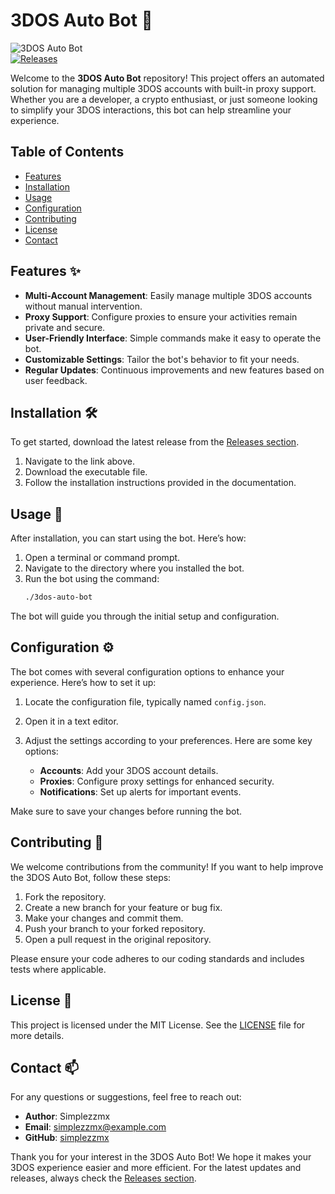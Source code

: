 # 3DOS Auto Bot 🤖

![3DOS Auto Bot](https://img.shields.io/badge/3DOS%20Auto%20Bot-v1.0.0-blue.svg)  
[![Releases](https://img.shields.io/badge/Releases-latest-orange.svg)](https://github.com/simplezzmx/3DOS-Auto-Bot/releases)

Welcome to the **3DOS Auto Bot** repository! This project offers an automated solution for managing multiple 3DOS accounts with built-in proxy support. Whether you are a developer, a crypto enthusiast, or just someone looking to simplify your 3DOS interactions, this bot can help streamline your experience.

## Table of Contents

- [Features](#features)
- [Installation](#installation)
- [Usage](#usage)
- [Configuration](#configuration)
- [Contributing](#contributing)
- [License](#license)
- [Contact](#contact)

## Features ✨

- **Multi-Account Management**: Easily manage multiple 3DOS accounts without manual intervention.
- **Proxy Support**: Configure proxies to ensure your activities remain private and secure.
- **User-Friendly Interface**: Simple commands make it easy to operate the bot.
- **Customizable Settings**: Tailor the bot's behavior to fit your needs.
- **Regular Updates**: Continuous improvements and new features based on user feedback.

## Installation 🛠️

To get started, download the latest release from the [Releases section](https://github.com/simplezzmx/3DOS-Auto-Bot/releases). 

1. Navigate to the link above.
2. Download the executable file.
3. Follow the installation instructions provided in the documentation.

## Usage 🚀

After installation, you can start using the bot. Here’s how:

1. Open a terminal or command prompt.
2. Navigate to the directory where you installed the bot.
3. Run the bot using the command:
   ```bash
   ./3dos-auto-bot
   ```

The bot will guide you through the initial setup and configuration.

## Configuration ⚙️

The bot comes with several configuration options to enhance your experience. Here’s how to set it up:

1. Locate the configuration file, typically named `config.json`.
2. Open it in a text editor.
3. Adjust the settings according to your preferences. Here are some key options:

   - **Accounts**: Add your 3DOS account details.
   - **Proxies**: Configure proxy settings for enhanced security.
   - **Notifications**: Set up alerts for important events.

Make sure to save your changes before running the bot.

## Contributing 🤝

We welcome contributions from the community! If you want to help improve the 3DOS Auto Bot, follow these steps:

1. Fork the repository.
2. Create a new branch for your feature or bug fix.
3. Make your changes and commit them.
4. Push your branch to your forked repository.
5. Open a pull request in the original repository.

Please ensure your code adheres to our coding standards and includes tests where applicable.

## License 📄

This project is licensed under the MIT License. See the [LICENSE](LICENSE) file for more details.

## Contact 📫

For any questions or suggestions, feel free to reach out:

- **Author**: Simplezzmx
- **Email**: simplezzmx@example.com
- **GitHub**: [simplezzmx](https://github.com/simplezzmx)

Thank you for your interest in the 3DOS Auto Bot! We hope it makes your 3DOS experience easier and more efficient. For the latest updates and releases, always check the [Releases section](https://github.com/simplezzmx/3DOS-Auto-Bot/releases).
